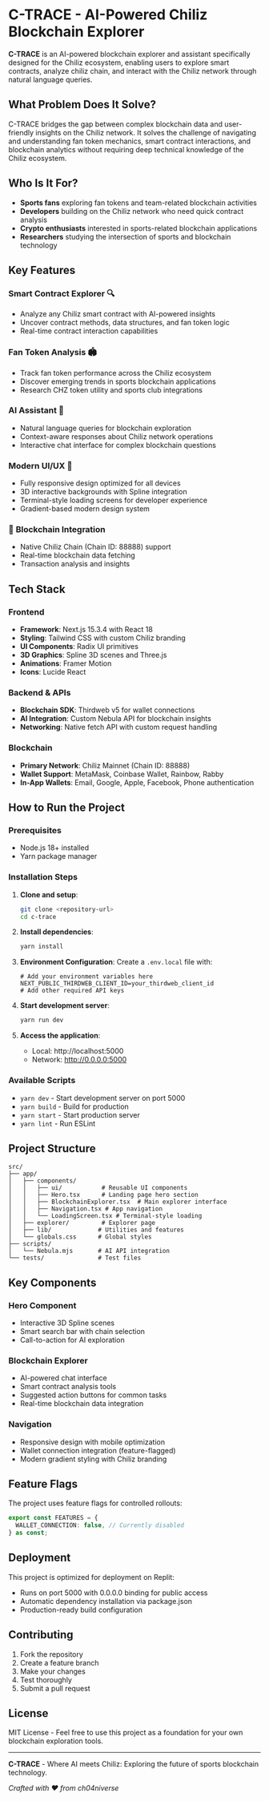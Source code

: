 
# C-TRACE - AI-Powered Chiliz Blockchain Explorer

**C-TRACE** is an AI-powered blockchain explorer and assistant specifically designed for the Chiliz ecosystem, enabling users to explore smart contracts, analyze chiliz chain, and interact with the Chiliz network through natural language queries.

## What Problem Does It Solve?

C-TRACE bridges the gap between complex blockchain data and user-friendly insights on the Chiliz network. It solves the challenge of navigating and understanding fan token mechanics, smart contract interactions, and blockchain analytics without requiring deep technical knowledge of the Chiliz ecosystem.

## Who Is It For?

- **Sports fans** exploring fan tokens and team-related blockchain activities
- **Developers** building on the Chiliz network who need quick contract analysis
- **Crypto enthusiasts** interested in sports-related blockchain applications
- **Researchers** studying the intersection of sports and blockchain technology

## Key Features

### **Smart Contract Explorer** 🔍 
- Analyze any Chiliz smart contract with AI-powered insights
- Uncover contract methods, data structures, and fan token logic
- Real-time contract interaction capabilities

### **Fan Token Analysis** 🏟️ 
- Track fan token performance across the Chiliz ecosystem
- Discover emerging trends in sports blockchain applications
- Research CHZ token utility and sports club integrations

### **AI Assistant** 🤖 
- Natural language queries for blockchain exploration
- Context-aware responses about Chiliz network operations
- Interactive chat interface for complex blockchain questions

### **Modern UI/UX** 📱 
- Fully responsive design optimized for all devices
- 3D interactive backgrounds with Spline integration
- Terminal-style loading screens for developer experience
- Gradient-based modern design system

### 🔗 **Blockchain Integration**
- Native Chiliz Chain (Chain ID: 88888) support
- Real-time blockchain data fetching
- Transaction analysis and insights

## Tech Stack

### Frontend
- **Framework**: Next.js 15.3.4 with React 18
- **Styling**: Tailwind CSS with custom Chiliz branding
- **UI Components**: Radix UI primitives
- **3D Graphics**: Spline 3D scenes and Three.js
- **Animations**: Framer Motion
- **Icons**: Lucide React

### Backend & APIs
- **Blockchain SDK**: Thirdweb v5 for wallet connections
- **AI Integration**: Custom Nebula API for blockchain insights
- **Networking**: Native fetch API with custom request handling

### Blockchain
- **Primary Network**: Chiliz Mainnet (Chain ID: 88888)
- **Wallet Support**: MetaMask, Coinbase Wallet, Rainbow, Rabby
- **In-App Wallets**: Email, Google, Apple, Facebook, Phone authentication

## How to Run the Project

### Prerequisites
- Node.js 18+ installed
- Yarn package manager

### Installation Steps

1. **Clone and setup**:
   ```bash
   git clone <repository-url>
   cd c-trace
   ```

2. **Install dependencies**:
   ```bash
   yarn install
   ```

3. **Environment Configuration**:
   Create a `.env.local` file with:
   ```env
   # Add your environment variables here
   NEXT_PUBLIC_THIRDWEB_CLIENT_ID=your_thirdweb_client_id
   # Add other required API keys
   ```

4. **Start development server**:
   ```bash
   yarn run dev
   ```

5. **Access the application**:
   - Local: http://localhost:5000
   - Network: http://0.0.0.0:5000

### Available Scripts
- `yarn dev` - Start development server on port 5000
- `yarn build` - Build for production
- `yarn start` - Start production server
- `yarn lint` - Run ESLint

## Project Structure

```
src/
├── app/
│   ├── components/
│   │   ├── ui/           # Reusable UI components
│   │   ├── Hero.tsx      # Landing page hero section
│   │   ├── BlockchainExplorer.tsx  # Main explorer interface
│   │   ├── Navigation.tsx # App navigation
│   │   └── LoadingScreen.tsx # Terminal-style loading
│   ├── explorer/         # Explorer page
│   ├── lib/             # Utilities and features
│   └── globals.css      # Global styles
├── scripts/
│   └── Nebula.mjs       # AI API integration
└── tests/               # Test files
```

## Key Components

### Hero Component
- Interactive 3D Spline scenes
- Smart search bar with chain selection
- Call-to-action for AI exploration

### Blockchain Explorer
- AI-powered chat interface
- Smart contract analysis tools
- Suggested action buttons for common tasks
- Real-time blockchain data integration

### Navigation
- Responsive design with mobile optimization
- Wallet connection integration (feature-flagged)
- Modern gradient styling with Chiliz branding

## Feature Flags

The project uses feature flags for controlled rollouts:
```typescript
export const FEATURES = {
  WALLET_CONNECTION: false, // Currently disabled
} as const;
```

## Deployment

This project is optimized for deployment on Replit:
- Runs on port 5000 with 0.0.0.0 binding for public access
- Automatic dependency installation via package.json
- Production-ready build configuration

## Contributing

1. Fork the repository
2. Create a feature branch
3. Make your changes
4. Test thoroughly
5. Submit a pull request

## License

MIT License - Feel free to use this project as a foundation for your own blockchain exploration tools.

---

**C-TRACE** - Where AI meets Chiliz: Exploring the future of sports blockchain technology.

*Crafted with ❤️ from ch04niverse*

